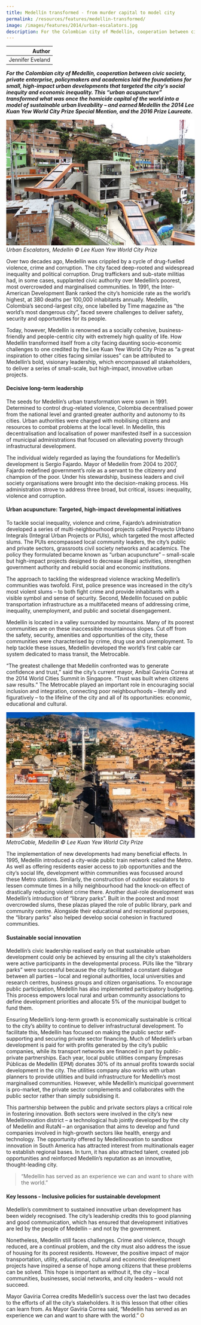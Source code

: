 ```yaml
---
title: Medellín transformed - from murder capital to model city
permalink: /resources/features/medellin-transformed/
image: /images/features/2014/urban-escalators.jpg
description: For the Colombian city of Medellín, cooperation between civic society, private enterprise, policymakers and academics laid the foundations for small, high-impact urban developments that targeted the city’s social inequity and economic inequality. This “urban acupuncture” transformed what was once the homicide capital of the world into a model of sustainable urban liveability – and earned Medellín the 2014 Lee Kuan Yew World City Prize Special Mention, and the 2016 Prize Laureate.
---
```


| Author |
|---:|
| Jennifer Eveland |

***For the Colombian city of Medellín, cooperation between civic society, private enterprise, policymakers and academics laid the foundations for small, high-impact urban developments that targeted the city’s social inequity and economic inequality. This “urban acupuncture” transformed what was once the homicide capital of the world into a model of sustainable urban liveability – and earned Medellín the 2014 Lee Kuan Yew World City Prize Special Mention, and the 2016 Prize Laureate.***

![Urban Escalators, Medellín](/images/features/2014/urban-escalators.jpg/)*Urban Escalators, Medellín © Lee Kuan Yew World City Prize*

Over two decades ago, Medellín was crippled by a cycle of drug-fuelled violence, crime and corruption. The city faced deep-rooted and widespread inequality and political corruption. Drug traffickers and sub-state militias had, in some cases, supplanted civic authority over Medellín’s poorest, most overcrowded and marginalised communities. In 1991, the Inter-American Development Bank ranked the city’s homicide rate as the world’s highest, at 380 deaths per 100,000 inhabitants annually. Medellín, Colombia’s second-largest city, once labelled by Time magazine as “the world’s most dangerous city”, faced severe challenges to deliver safety, security and opportunities for its people.

Today, however, Medellín is renowned as a socially cohesive, business-friendly and people-centric city with extremely high quality of life. How Medellín transformed itself from a city facing daunting socio-economic challenges to one credited by the Lee Kuan Yew World City Prize as “a great inspiration to other cities facing similar issues” can be attributed to Medellín’s bold, visionary leadership, which encompassed all stakeholders, to deliver a series of small-scale, but high-impact, innovative urban projects.

#### **Decisive long-term leadership**

The seeds for Medellín’s urban transformation were sown in 1991. Determined to control drug-related violence, Colombia decentralised power from the national level and granted greater authority and autonomy to its cities. Urban authorities were charged with mobilising citizens and resources to combat problems at the local level. In Medellín, this decentralisation and localisation of power manifested itself in a succession of municipal administrations that focused on alleviating poverty through infrastructural development.

The individual widely regarded as laying the foundations for Medellín’s development is Sergio Fajardo. Mayor of Medellín from 2004 to 2007, Fajardo redefined government’s role as a servant to the citizenry and champion of the poor. Under his stewardship, business leaders and civil society organisations were brought into the decision-making process. His administration strove to address three broad, but critical, issues: inequality, violence and corruption.

#### **Urban acupuncture: Targeted, high-impact developmental initiatives**

To tackle social inequality, violence and crime, Fajardo’s administration developed a series of multi-neighbourhood projects called Proyecto Urbano Integrals (Integral Urban Projects or PUIs), which targeted the most affected slums. The PUIs encompassed local community leaders, the city’s public and private sectors, grassroots civil society networks and academics. The policy they formulated became known as “urban acupuncture” – small-scale but high-impact projects designed to decrease illegal activities, strengthen government authority and rebuild social and economic institutions.

The approach to tackling the widespread violence wracking Medellín’s communities was twofold. First, police presence was increased in the city’s most violent slums – to both fight crime and provide inhabitants with a visible symbol and sense of security. Second, Medellín focused on public transportation infrastructure as a multifaceted means of addressing crime, inequality, unemployment, and public and societal disengagement.

Medellín is located in a valley surrounded by mountains. Many of its poorest communities are on these inaccessible mountainous slopes. Cut off from the safety, security, amenities and opportunities of the city, these communities were characterised by crime, drug use and unemployment. To help tackle these issues, Medellín developed the world’s first cable car system dedicated to mass transit, the Metrocable.

“The greatest challenge that Medellín confronted was to generate confidence and trust,” said the city’s current mayor, Aníbal Gavíria Correa at the 2014 World Cities Summit in Singapore. “Trust was built when citizens saw results.” The Metrocable played an important role in encouraging social inclusion and integration, connecting poor neighbourhoods – literally and figuratively – to the lifeline of the city and all of its opportunities: economic, educational and cultural.

![MetroCable, Medellín](/images/features/2014/metrocable.jpg/)*MetroCable, Medellín © Lee Kuan Yew World City Prize*

The implementation of new developments had many beneficial effects. In 1995, Medellín introduced a city-wide public train network called the Metro. As well as offering residents easier access to job opportunities and the city’s social life, development within communities was focussed around these Metro stations. Similarly, the construction of outdoor escalators to lessen commute times in a hilly neighbourhood had the knock-on effect of drastically reducing violent crime there. Another dual-role development was Medellín’s introduction of “library parks”. Built in the poorest and most overcrowded slums, these plazas played the role of public library, park and community centre. Alongside their educational and recreational purposes, the “library parks” also helped develop social cohesion in fractured communities.

#### **Sustainable social innovation**

Medellín’s civic leadership realised early on that sustainable urban development could only be achieved by ensuring all the city’s stakeholders were active participants in the developmental process. PUIs like the “library parks” were successful because the city facilitated a constant dialogue between all parties – local and regional authorities, local universities and research centres, business groups and citizen organisations. To encourage public participation, Medellín has also implemented participatory budgeting. This process empowers local rural and urban community associations to define development priorities and allocate 5% of the municipal budget to fund them.

Ensuring Medellín’s long-term growth is economically sustainable is critical to the city’s ability to continue to deliver infrastructural development. To facilitate this, Medellín has focused on making the public sector self-supporting and securing private sector financing. Much of Medellín’s urban development is paid for with profits generated by the city’s public companies, while its transport networks are financed in part by public-private partnerships. Each year, local public utilities company Empresas Públicas de Medellín (EPM) donates 30% of its annual profits towards social development in the city. The utilities company also works with urban planners to provide utilities and build infrastructure for Medellín’s most marginalised communities. However, while Medellín’s municipal government is pro-market, the private sector complements and collaborates with the public sector rather than simply subsidising it.

This partnership between the public and private sectors plays a critical role in fostering innovation. Both sectors were involved in the city’s new Medellínovation district – a technological hub jointly developed by the city of Medellín and RutaN – an organisation that aims to develop and fund companies involved in high-growth sectors like health, energy and technology. The opportunity offered by Medellínovation to sandbox innovation in South America has attracted interest from multinationals eager to establish regional bases. In turn, it has also attracted talent, created job opportunities and reinforced Medellín’s reputation as an innovative, thought-leading city.

> “Medellín has served as an experience we can and want to share with the world.”

#### **Key lessons - Inclusive policies for sustainable development**

Medellín’s commitment to sustained innovative urban development has been widely recognised. The city’s leadership credits this to good planning and good communication, which has ensured that development initiatives are led by the people of Medellín – and not by the government.

Nonetheless, Medellín still faces challenges. Crime and violence, though reduced, are a continual problem, and the city must also address the issue of housing for its poorest residents. However, the positive impact of major transportation, utility, educational, cultural and economic development projects have inspired a sense of hope among citizens that these problems can be solved. This hope is important as without it, the city – local communities, businesses, social networks, and city leaders – would not succeed.

Mayor Gavíria Correa credits Medellín’s success over the last two decades to the efforts of all the city’s stakeholders. It is this lesson that other cities can learn from. As Mayor Gavíria Correa said, “Medellín has served as an experience we can and want to share with the world.” **<font color="#967942">O</font>**
